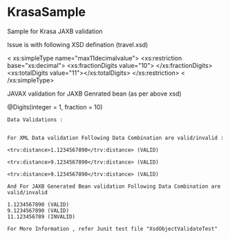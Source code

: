 # KrasaSample
Sample for Krasa JAXB validation

Issue is with following XSD defination (travel.xsd)

 < xs:simpleType name="max11decimalvalue">
		<xs:restriction base="xs:decimal">
			<xs:fractionDigits value="10">
			</xs:fractionDigits>
			<xs:totalDigits value="11"></xs:totalDigits>
		</xs:restriction>
	< /xs:simpleType>
	
JAVAX validation for JAXB Genrated bean (as per above xsd)

 @Digits(integer = 1, fraction = 10)
	
	
	Data Validations :
	
	
	For XML Data validation Following Data Combination are valid/invalid :
	
	<trv:distance>1.1234567890</trv:distance> (VALID)
	
	<trv:distance>9.1234567890</trv:distance> (VALID)
	
	<trv:distance>9.1234567890</trv:distance> (VALID)
	
	And For JAXB Generated Bean validation Following Data Combination are valid/invalid
	
	1.1234567890 (VALID)
	9.1234567890 (VALID)
	11.123456789 (INVALID)
	
	For More Information , refer Junit test file "XsdObjectValidateTest"

	
